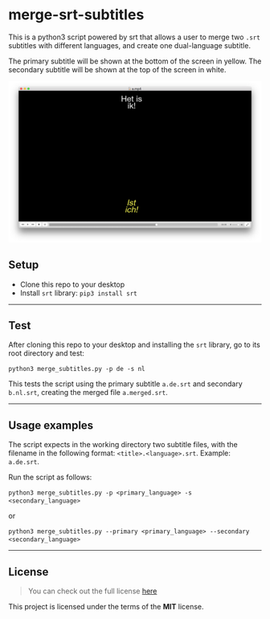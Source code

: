 merge-srt-subtitles
============

This is a python3 script powered by srt that allows a user to merge two `.srt` subtitles with different languages, and create one dual-language subtitle.

The primary subtitle will be shown at the bottom of the screen in yellow. The secondary subtitle will be shown at the top of the screen in white.

![Screenshot of dual subtitle](./images/screenshot.png)

## Setup
- Clone this repo to your desktop
- Install `srt` library: `pip3 install srt`

---

## Test
After cloning this repo to your desktop and installing the `srt` library, go to its root directory and test:

```
python3 merge_subtitles.py -p de -s nl
```

This tests the script using the primary subtitle `a.de.srt` and secondary `b.nl.srt`, creating the merged file `a.merged.srt`.

---

## Usage examples
The script expects in the working directory two subtitle files, with the filename in the following format: `<title>.<language>.srt`. Example: `a.de.srt`.

Run the script as follows:

```
python3 merge_subtitles.py -p <primary_language> -s <secondary_language>
```

or

```
python3 merge_subtitles.py --primary <primary_language> --secondary <secondary_language>
```

---

## License
>You can check out the full license [here](https://github.com/malfroid/merge-srt-subtitles/blob/master/LICENSE)

This project is licensed under the terms of the **MIT** license.